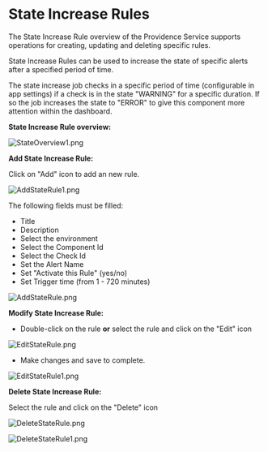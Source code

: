 # State Increase Rules
The State Increase Rule overview of the Providence Service supports operations for creating, updating and deleting specific rules. 

State Increase Rules can be used to increase the state of specific alerts after a specified period of time.

The state increase job checks in a specific period of time (configurable in app settings) if a check is in the state "WARNING" for a specific duration. 
If so the job increases the state to "ERROR" to give this component more attention within the dashboard.

**State Increase Rule overview:**

![StateOverview1.png](.attachments/StateOverview1-92173645-a35f-4185-86f8-03a4f3c11fc0.png)

**Add State Increase Rule:**

Click on "Add" icon to add an new rule.

![AddStateRule1.png](.attachments/AddStateRule1-a128ea00-dddc-4e87-9c41-cae5b04217c9.png)

The following fields must be filled:
- Title
- Description
- Select the environment
- Select the Component Id
- Select the Check Id
- Set the Alert Name
- Set "Activate this Rule" (yes/no)
- Set Trigger time (from 1 - 720 minutes)

![AddStateRule.png](.attachments/AddStateRule-e8363f20-3b43-47a8-9e0d-f0bc063faa0e.png)

**Modify State Increase Rule:**
- Double-click on the rule **or** select the rule and click on the "Edit" icon

![EditStateRule.png](.attachments/EditStateRule-aeede1d4-f340-4336-9586-5550a3dc6c27.png) 

- Make changes and save to complete.

![EditStateRule1.png](.attachments/EditStateRule1-4b47d6ed-8b81-47a6-b514-aeae51a40eaa.png)

**Delete State Increase Rule:**

Select the rule and click on the "Delete" icon

![DeleteStateRule.png](.attachments/DeleteStateRule-57713095-e273-465b-8b43-9ddb8fa110c3.png)

![DeleteStateRule1.png](.attachments/DeleteStateRule1-747e3c60-5155-44ba-9638-6b7e4adbc8ea.png)
